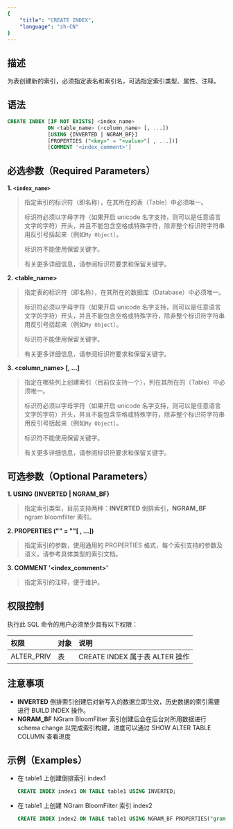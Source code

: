 ```yaml
---
{
    "title": "CREATE INDEX",
    "language": "zh-CN"
}
---
```


<!--
Licensed to the Apache Software Foundation (ASF) under one
or more contributor license agreements.  See the NOTICE file
distributed with this work for additional information
regarding copyright ownership.  The ASF licenses this file
to you under the Apache License, Version 2.0 (the
"License"); you may not use this file except in compliance
with the License.  You may obtain a copy of the License at

  http://www.apache.org/licenses/LICENSE-2.0

Unless required by applicable law or agreed to in writing,
software distributed under the License is distributed on an
"AS IS" BASIS, WITHOUT WARRANTIES OR CONDITIONS OF ANY
KIND, either express or implied.  See the License for the
specific language governing permissions and limitations
under the License.
-->




## 描述

为表创建新的索引，必须指定表名和索引名，可选指定索引类型、属性、注释。

## 语法

```sql
CREATE INDEX [IF NOT EXISTS] <index_name> 
             ON <table_name> (<column_name> [, ...])
             [USING {INVERTED | NGRAM_BF}]
             [PROPERTIES ("<key>" = "<value>"[ , ...])]
             [COMMENT '<index_comment>']
```

## 必选参数（Required Parameters）

**1. `<index_name>`**

> 指定索引的标识符（即名称），在其所在的表（Table）中必须唯一。
>
> 标识符必须以字母字符（如果开启 unicode 名字支持，则可以是任意语言文字的字符）开头，并且不能包含空格或特殊字符，除非整个标识符字符串用反引号括起来（例如`My Object`）。
>
> 标识符不能使用保留关键字。
>
> 有关更多详细信息，请参阅标识符要求和保留关键字。

**2. <table_name>**

> 指定表的标识符（即名称），在其所在的数据库（Database）中必须唯一。
>
> 标识符必须以字母字符（如果开启 unicode 名字支持，则可以是任意语言文字的字符）开头，并且不能包含空格或特殊字符，除非整个标识符字符串用反引号括起来（例如`My Object`）。
>
> 标识符不能使用保留关键字。
>
> 有关更多详细信息，请参阅标识符要求和保留关键字。

**3. <column_name> [, ...]**

> 指定在哪些列上创建索引（目前仅支持一个），列在其所在的（Table）中必须唯一。
>
> 标识符必须以字母字符（如果开启 unicode 名字支持，则可以是任意语言文字的字符）开头，并且不能包含空格或特殊字符，除非整个标识符字符串用反引号括起来（例如`My Object`）。
>
> 标识符不能使用保留关键字。
>
> 有关更多详细信息，请参阅标识符要求和保留关键字。

## 可选参数（Optional Parameters）

**1. USING {INVERTED | NGRAM_BF}**

> 指定索引类型，目前支持两种：**INVERTED** 倒排索引，**NGRAM_BF** ngram bloomfilter 索引。

**2. PROPERTIES ("<key>" = "<value>"[ ,  ...])**

> 指定索引的参数，使用通用的 PROPERTIES 格式，每个索引支持的参数及语义，请参考具体类型的索引文档。

**3. COMMENT '<index_comment>'**

> 指定索引的注释，便于维护。

## 权限控制

执行此 SQL 命令的用户必须至少具有以下权限：

| 权限 | 对象 | 说明                 |
| :---------------- | :------------- | :----------------------------- |
| ALTER_PRIV        | 表    | CREATE INDEX 属于表 ALTER 操作 |

## 注意事项

- **INVERTED** 倒排索引创建后对新写入的数据立即生效，历史数据的索引需要进行 BUILD INDEX 操作。
- **NGRAM_BF** NGram BloomFilter 索引创建后会在后台对所用数据进行 schema change 以完成索引构建，进度可以通过 SHOW ALTER TABLE COLUMN 查看进度

## 示例（Examples）

- 在 table1 上创建倒排索引 index1

    ```sql
    CREATE INDEX index1 ON TABLE table1 USING INVERTED;
    ```

- 在 table1 上创建 NGram BloomFilter 索引 index2

    ```sql
    CREATE INDEX index2 ON TABLE table1 USING NGRAM_BF PROPERTIES("gram_size"="3", "bf_size"="1024");
    ```